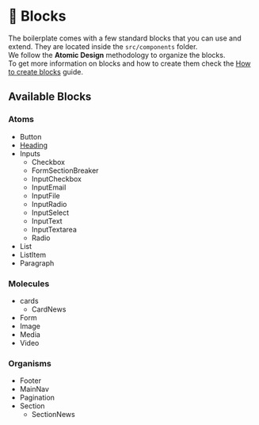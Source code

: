 # 🧱 Blocks

The boilerplate comes with a few standard blocks that you can use and extend. They are located inside the `src/components` folder.<br />
We follow the **Atomic Design** methodology to organize the blocks.<br />
To get more information on blocks and how to create them check the [How to create blocks](../create-blocks/create-blocks.md) guide.

## Available Blocks

### Atoms

-   Button
-   [Heading](../../src/components/atoms/Heading/README.md)
-   Inputs
    -   Checkbox
    -   FormSectionBreaker
    -   InputCheckbox
    -   InputEmail
    -   InputFile
    -   InputRadio
    -   InputSelect
    -   InputText
    -   InputTextarea
    -   Radio
-   List
-   ListItem
-   Paragraph

### Molecules

-   cards
    -   CardNews
-   Form
-   Image
-   Media
-   Video

### Organisms

-   Footer
-   MainNav
-   Pagination
-   Section
    -   SectionNews
